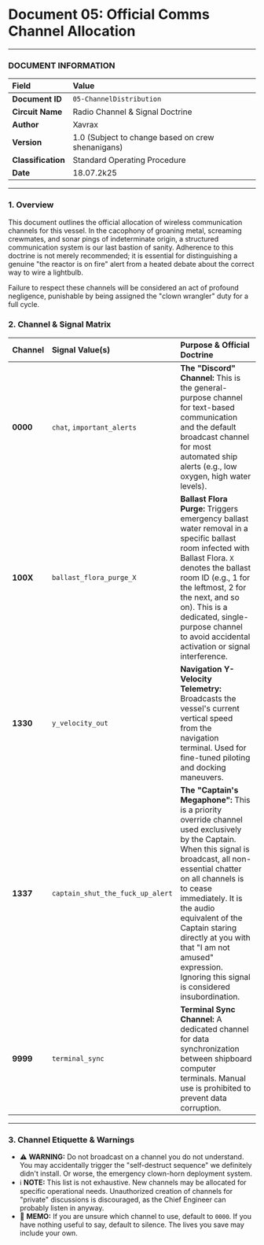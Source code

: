 # Document 05: Official Comms Channel Allocation

---

### **DOCUMENT INFORMATION**

| Field | Value |
| :--- | :--- |
| **Document ID** | `05-ChannelDistribution` |
| **Circuit Name**| Radio Channel & Signal Doctrine |
| **Author** | Xavrax |
| **Version** | 1.0 (Subject to change based on crew shenanigans) |
| **Classification**| Standard Operating Procedure |
| **Date**| 18.07.2k25 |

---

### 1. Overview

This document outlines the official allocation of wireless communication channels for this vessel. In the cacophony of groaning metal, screaming crewmates, and sonar pings of indeterminate origin, a structured communication system is our last bastion of sanity. Adherence to this doctrine is not merely recommended; it is essential for distinguishing a genuine "the reactor is on fire" alert from a heated debate about the correct way to wire a lightbulb.

Failure to respect these channels will be considered an act of profound negligence, punishable by being assigned the "clown wrangler" duty for a full cycle.

### 2. Channel & Signal Matrix

| Channel | Signal Value(s) | Purpose & Official Doctrine |
| :--- | :--- | :--- |
| **0000** | `chat`, `important_alerts` | **The "Discord" Channel:** This is the general-purpose channel for text-based communication and the default broadcast channel for most automated ship alerts (e.g., low oxygen, high water levels). |
| **100X** | `ballast_flora_purge_X` | **Ballast Flora Purge:** Triggers emergency ballast water removal in a specific ballast room infected with Ballast Flora. `X` denotes the ballast room ID (e.g., 1 for the leftmost, 2 for the next, and so on). This is a dedicated, single-purpose channel to avoid accidental activation or signal interference. |
| **1330** | `y_velocity_out` | **Navigation Y-Velocity Telemetry:** Broadcasts the vessel's current vertical speed from the navigation terminal. Used for fine-tuned piloting and docking maneuvers. |
| **1337** | `captain_shut_the_fuck_up_alert` | **The "Captain's Megaphone":** This is a priority override channel used exclusively by the Captain. When this signal is broadcast, all non-essential chatter on all channels is to cease immediately. It is the audio equivalent of the Captain staring directly at you with that "I am not amused" expression. Ignoring this signal is considered insubordination. |
| **9999** | `terminal_sync` | **Terminal Sync Channel:** A dedicated channel for data synchronization between shipboard computer terminals. Manual use is prohibited to prevent data corruption. |

---

### 3. Channel Etiquette & Warnings

-   :warning: **WARNING:** Do not broadcast on a channel you do not understand. You may accidentally trigger the "self-destruct sequence" we definitely didn't install. Or worse, the emergency clown-horn deployment system.
-   :information_source: **NOTE:** This list is not exhaustive. New channels may be allocated for specific operational needs. Unauthorized creation of channels for "private" discussions is discouraged, as the Chief Engineer can probably listen in anyway.
-   :memo: **MEMO:** If you are unsure which channel to use, default to `0000`. If you have nothing useful to say, default to silence. The lives you save may include your own. 